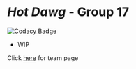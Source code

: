 # *Hot Dawg* - Group 17

[![Codacy Badge](https://api.codacy.com/project/badge/Grade/dc61d851793d407fa1101b9053859f9e)](https://app.codacy.com/gh/cse110-fa21-group17/cse110-fa21-group17?utm_source=github.com&utm_medium=referral&utm_content=cse110-fa21-group17/cse110-fa21-group17&utm_campaign=Badge_Grade_Settings)

* WIP



Click [here](admin/team.md) for team page